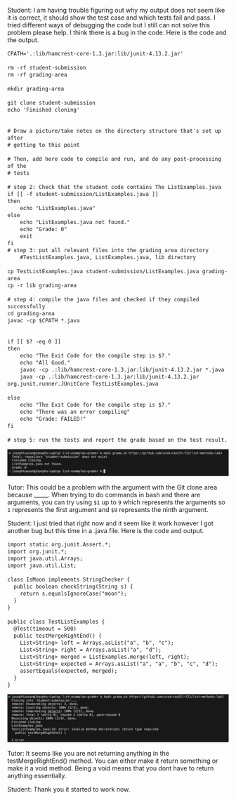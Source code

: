 Student: I am having trouble figuring out why my output does not seem like it is correct, it should show the test case and which tests fail and pass. I tried different ways of debugging the code but I still can not solve this problem please help. I think there is a bug in the code. Here is the code and the output. 

```
CPATH='.:lib/hamcrest-core-1.3.jar:lib/junit-4.13.2.jar'

rm -rf student-submission
rm -rf grading-area

mkdir grading-area

git clone student-submission
echo 'Finished cloning'


# Draw a picture/take notes on the directory structure that's set up after
# getting to this point

# Then, add here code to compile and run, and do any post-processing of the
# tests

# step 2: Check that the student code contains The ListExamples.java
if [[ -f student-submission/ListExamples.java ]]
then
    echo "ListExamples.java"
else 
    echo "ListExamples.java not found."
    echo "Grade: 0"
    exit
fi
# step 3: put all relevant files into the grading_area directory
    #TestListExamples.java, ListExamples.java, lib directory 

cp TestListExamples.java student-submission/ListExamples.java grading-area
cp -r lib grading-area

# step 4: compile the java files and checked if they compiled successfully
cd grading-area
javac -cp $CPATH *.java


if [[ $? -eq 0 ]] 
then
    echo "The Exit Code for the compile step is $?."
    echo "All Good."
    javac -cp .:lib/hamcrest-core-1.3.jar:lib/junit-4.13.2.jar *.java 
    java -cp .:lib/hamcrest-core-1.3.jar:lib/junit-4.13.2.jar org.junit.runner.JUnitCore TestListExamples.java 

else
    echo "The Exit Code for the compile step is $?."
    echo "There was an error compiling"
    echo "Grade: FAILED!"
fi

# step 5: run the tests and report the grade based on the test result.
```
![image](Lab5-error.png)

Tutor: This could be a problem with the argument with the Git clone area because _____. When trying to do commands in bash and there are arguments, you can try using `$1` up to `9` which represents the arguments so `1` represents the first argument and `$9` represents the ninth argument.

Student: I just tried that right now and it seem like it work however I got another bug but this time in a .java file. Here is the code and output.

```
import static org.junit.Assert.*;
import org.junit.*;
import java.util.Arrays;
import java.util.List;

class IsMoon implements StringChecker {
  public boolean checkString(String s) {
    return s.equalsIgnoreCase("moon");
  }
}

public class TestListExamples {
  @Test(timeout = 500)
  public testMergeRightEnd() {
    List<String> left = Arrays.asList("a", "b", "c");
    List<String> right = Arrays.asList("a", "d");
    List<String> merged = ListExamples.merge(left, right);
    List<String> expected = Arrays.asList("a", "a", "b", "c", "d");
    assertEquals(expected, merged);
  }
}
```
![image](Lab5-error2.png)

Tutor: It seems like you are not returning anything in the testMergeRightEnd() method. You can either make it return something or make it a void method. Being a void means that you dont have to return anything essentially.

Student: Thank you it started to work now.
